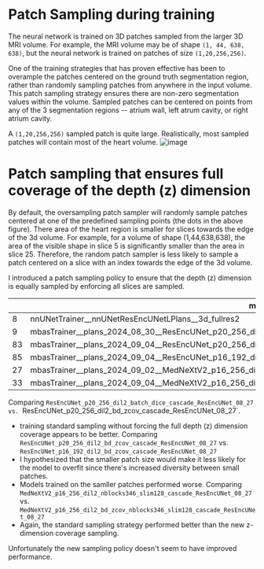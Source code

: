 # Patch Sampling during training
The neural network is trained on 3D patches sampled from the larger 3D MRI volume.
For example, the MRI volume may be of shape `(1, 44, 638, 638)`, but the neural network is trained on patches of size
`(1,20,256,256)`.

One of the training strategies that has proven effective has been to overample the patches centered on the ground truth
segmentation region, rather than randomly sampling patches from anywhere in the input volume.
This patch sampling strategy ensures there are non-zero segmentation values within the volume.
Sampled patches can be centered on points from any of the 3 segmentation regions -- atrium wall, left atrum cavity, or right atrium cavity.

A `(1,20,256,256)` sampled patch is quite large. Realistically, most sampled patches will contain most of the heart volume. 
![image](https://github.com/user-attachments/assets/17ccf07c-dff1-4187-af45-1caf22dd4127)


# Patch sampling that ensures full coverage of the depth (z) dimension
By default, the oversampling patch sampler will randomly sample patches centered at one of the predefined sampling points (the dots in the above figure). 
There area of the heart region is smaller for slices towards the edge of the 3d volume. For example, for a volume of shape (1,44,638,638), the area of the visible shape in slice 5 is significantly smaller than the area in slice 25.
Therefore, the random patch sampler is less likely to sample a patch centered on a slice with an index towards the edge of the 3d volume. 

I introduced a patch sampling policy to ensure that the depth (z) dimension is equally sampled by enforcing all slices are sampled.

|    | model                                                                                                         |   Rank |   Avg_Rank |   DSC_wall |   HD95_wall |   DSC_right |   HD95_right |   DSC_left |   HD95_left |
|----|---------------------------------------------------------------------------------------------------------------|--------|------------|------------|-------------|-------------|--------------|------------|-------------|
|  8 | nnUNetTrainer__nnUNetResEncUNetLPlans__3d_fullres2                                                            |      9 |   14       |   0.725331 |     2.76333 |   0.92567   |      3.20032 |   0.930359 |     3.68754 |
|  9 | mbasTrainer__plans_2024_08_30__ResEncUNet_p20_256_dil2_batch_dice_cascade_ResEncUNet_08_27                    |     10 |   15.3333  |   0.723445 |     2.72685 |   0.925043  |      3.21474 |   0.931448 |     3.71448 |
| 83 | mbasTrainer__plans_2024_09_04__ResEncUNet_p20_256_dil2_bd_zcov_cascade_ResEncUNet_08_27                       |     12 |   16.6667  |   0.722161 |     2.74292 |   0.925147  |      3.24111 |   0.931686 |     3.69314 |
| 85 | mbasTrainer__plans_2024_09_04__ResEncUNet_p16_192_dil2_bd_zcov_cascade_ResEncUNet_08_27                       |     20 |   23       |   0.721729 |     2.77263 |   0.924553  |      3.28032 |   0.931161 |     3.8619  |
| 27 | mbasTrainer__plans_2024_09_02__MedNeXtV2_p16_256_dil2_nblocks346_slim128_cascade_ResEncUNet_08_27             |     29 |   32.5     |   0.718305 |     2.80845 |   0.921939  |      3.31858 |   0.929709 |     4.06074 |
| 33 | mbasTrainer__plans_2024_09_04__MedNeXtV2_p16_256_dil2_bd_zcov_nblocks346_slim128_cascade_ResEncUNet_08_27     |     35 |   38.6667  |   0.71979  |     2.97324 |   0.920986  |      3.4197  |   0.929486 |     4.07476 |

Comparing `ResEncUNet_p20_256_dil2_batch_dice_cascade_ResEncUNet_08_27  vs. `ResEncUNet_p20_256_dil2_bd_zcov_cascade_ResEncUNet_08_27`.
- training standard sampling without forcing the full depth (z) dimension coverage appears to be better.
Comparing `ResEncUNet_p20_256_dil2_bd_zcov_cascade_ResEncUNet_08_27` vs. `ResEncUNet_p16_192_dil2_bd_zcov_cascade_ResEncUNet_08_27`
- I hypothesized that the smaller patch size would make it less likely for the model to overfit since there's increased diversity between small patches.
- Models trained on the samller patches performed worse.
Comparing `MedNeXtV2_p16_256_dil2_nblocks346_slim128_cascade_ResEncUNet_08_27` vs. `MedNeXtV2_p16_256_dil2_bd_zcov_nblocks346_slim128_cascade_ResEncUNet_08_27`
- Again, the standard sampling strategy performed better than the new z-dimension coverage sampling.

Unfortunately the new sampling policy doesn't seem to have improved performance.
